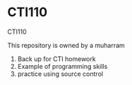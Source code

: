 # CTI110
CTI110

This repository is owned by a muharram
1. Back up for CTI homework
2. Example of programming skills
3. practice using source control 
